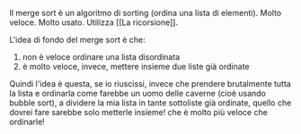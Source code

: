 Il merge sort è un algoritmo di sorting (ordina una lista di elementi).
Molto veloce.
Molto usato.
Utilizza [[La ricorsione]].

L'idea di fondo del merge sort è che:
1. non è veloce ordinare una lista disordinata
2. è molto veloce, invece, mettere insieme due liste già ordinate

Quindi l'idea è questa, se io riuscissi, invece che prendere brutalmente tutta la lista e ordinarla come farebbe un uomo delle caverne (cioè usando bubble sort), a dividere la mia lista in tante sottoliste già ordinate, quello che dovrei fare sarebbe solo metterle insieme! che è molto più veloce che ordinarle!
